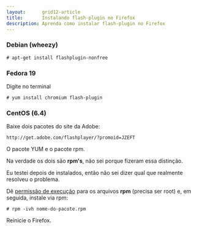 ```yaml
---
layout:      grid12-article
title:       Instalando flash-plugin no Firefox
description: Aprenda como instalar flash-plugin no Firefox
---
```



### Debian (wheezy)

    # apt-get install flashplugin-nonfree

### Fedora 19

Digite no terminal

    # yum install chromium flash-plugin


### CentOS (6.4)


Baixe dois pacotes do site da Adobe:

    http://get.adobe.com/flashplayer/?promoid=JZEFT

O pacote YUM e o pacote rpm.

Na verdade os dois são __rpm's__, não sei porque fizeram essa distinção.

Eu testei depois de instalados, então não sei dizer qual que realmente resolveu o problema.

Dê [permissão de execução](/linux/como-dar-permissao-de-execucao) para os arquivos __rpm__ (precisa ser root) e, em seguida,
instale via rpm:

    # rpm -ivh nome-do-pacote.rpm

Reinicie o Firefox.


    